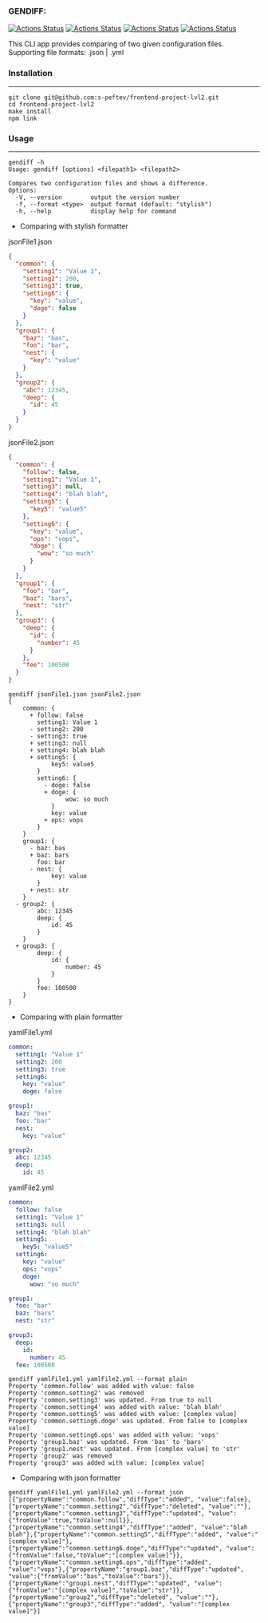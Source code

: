 ### GENDIFF:

[![Actions Status](https://github.com/s-peftev/frontend-project-lvl2/workflows/hexlet-check/badge.svg)](https://github.com/s-peftev/frontend-project-lvl2/actions) [![Actions Status](https://github.com/s-peftev/frontend-project-lvl2/workflows/Node-CI/badge.svg)](https://github.com/s-peftev/frontend-project-lvl2/actions) [![Actions Status](https://api.codeclimate.com/v1/badges/17bbc99ec163ab7261dc/maintainability)](https://codeclimate.com/github/s-peftev/frontend-project-lvl2/maintainability) [![Actions Status](https://api.codeclimate.com/v1/badges/17bbc99ec163ab7261dc/test_coverage)](https://codeclimate.com/github/s-peftev/frontend-project-lvl2/test_coverage")

This CLI app provides comparing of two given configuration files.
Supporting file formats: .json | .yml

### Installation

---

```console
git clone git@github.com:s-peftev/frontend-project-lvl2.git
cd frontend-project-lvl2
make install
npm link
```

### Usage

---

```console
gendiff -h
Usage: gendiff [options] <filepath1> <filepath2>

Compares two configuration files and shows a difference.
Options:
  -V, --version        output the version number
  -f, --format <type>  output format (default: "stylish")
  -h, --help           display help for command
```

- Comparing with stylish formatter

jsonFile1.json

```json
{
  "common": {
    "setting1": "Value 1",
    "setting2": 200,
    "setting3": true,
    "setting6": {
      "key": "value",
      "doge": false
    }
  },
  "group1": {
    "baz": "bas",
    "foo": "bar",
    "nest": {
      "key": "value"
    }
  },
  "group2": {
    "abc": 12345,
    "deep": {
      "id": 45
    }
  }
}
```

jsonFile2.json

```json
{
  "common": {
    "follow": false,
    "setting1": "Value 1",
    "setting3": null,
    "setting4": "blah blah",
    "setting5": {
      "key5": "value5"
    },
    "setting6": {
      "key": "value",
      "ops": "vops",
      "doge": {
        "wow": "so much"
      }
    }
  },
  "group1": {
    "foo": "bar",
    "baz": "bars",
    "nest": "str"
  },
  "group3": {
    "deep": {
      "id": {
        "number": 45
      }
    },
    "fee": 100500
  }
}
```

```console
gendiff jsonFile1.json jsonFile2.json
{
    common: {
      + follow: false
        setting1: Value 1
      - setting2: 200
      - setting3: true
      + setting3: null
      + setting4: blah blah
      + setting5: {
            key5: value5
        }
        setting6: {
          - doge: false
          + doge: {
                wow: so much
            }
            key: value
          + ops: vops
        }
    }
    group1: {
      - baz: bas
      + baz: bars
        foo: bar
      - nest: {
            key: value
        }
      + nest: str
    }
  - group2: {
        abc: 12345
        deep: {
            id: 45
        }
    }
  + group3: {
        deep: {
            id: {
                number: 45
            }
        }
        fee: 100500
    }
}
```

- Comparing with plain formatter

yamlFile1.yml

```yaml
common:
  setting1: "Value 1"
  setting2: 200
  setting3: true
  setting6:
    key: "value"
    doge: false

group1:
  baz: "bas"
  foo: "bar"
  nest:
    key: "value"

group2:
  abc: 12345
  deep:
    id: 45
```

yamlFile2.yml

```yaml
common:
  follow: false
  setting1: "Value 1"
  setting3: null
  setting4: "blah blah"
  setting5:
    key5: "value5"
  setting6:
    key: "value"
    ops: "vops"
    doge:
      wow: "so much"

group1:
  foo: "bar"
  baz: "bars"
  nest: "str"

group3:
  deep:
    id:
      number: 45
  fee: 100500
```

```console
gendiff yamlFile1.yml yamlFile2.yml --format plain
Property 'common.follow' was added with value: false
Property 'common.setting2' was removed
Property 'common.setting3' was updated. From true to null
Property 'common.setting4' was added with value: 'blah blah'
Property 'common.setting5' was added with value: [complex value]
Property 'common.setting6.doge' was updated. From false to [complex value]
Property 'common.setting6.ops' was added with value: 'vops'
Property 'group1.baz' was updated. From 'bas' to 'bars'
Property 'group1.nest' was updated. From [complex value] to 'str'
Property 'group2' was removed
Property 'group3' was added with value: [complex value]
```

- Comparing with json formatter

```console
gendiff yamlFile1.yml yamlFile2.yml --format json
[{"propertyName":"common.follow","diffType":"added", "value":false},{"propertyName":"common.setting2","diffType":"deleted", "value":""},{"propertyName":"common.setting3","diffType":"updated", "value":{"fromValue":true,"toValue":null}},{"propertyName":"common.setting4","diffType":"added", "value":"blah blah"},{"propertyName":"common.setting5","diffType":"added", "value":"[complex value]"},{"propertyName":"common.setting6.doge","diffType":"updated", "value":{"fromValue":false,"toValue":"[complex value]"}},{"propertyName":"common.setting6.ops","diffType":"added", "value":"vops"},{"propertyName":"group1.baz","diffType":"updated", "value":{"fromValue":"bas","toValue":"bars"}},{"propertyName":"group1.nest","diffType":"updated", "value":{"fromValue":"[complex value]","toValue":"str"}},{"propertyName":"group2","diffType":"deleted", "value":""},{"propertyName":"group3","diffType":"added", "value":"[complex value]"}]
```